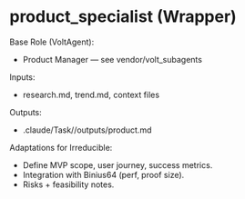 # product_specialist (Wrapper)

Base Role (VoltAgent):
- Product Manager — see vendor/volt_subagents

Inputs:
- research.md, trend.md, context files

Outputs:
- .claude/Task/<idea>/outputs/product.md

Adaptations for Irreducible:
- Define MVP scope, user journey, success metrics.
- Integration with Binius64 (perf, proof size).
- Risks + feasibility notes.
